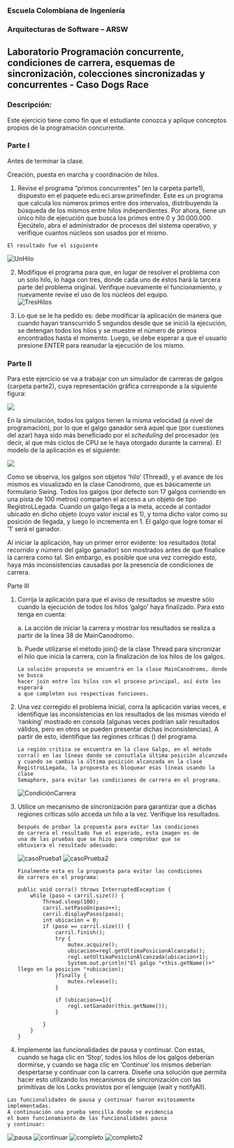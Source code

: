 
### Escuela Colombiana de Ingeniería

### Arquitecturas de Software – ARSW
## Laboratorio Programación concurrente, condiciones de carrera, esquemas de sincronización, colecciones sincronizadas y concurrentes - Caso Dogs Race

### Descripción:
Este ejercicio tiene como fin que el estudiante conozca y aplique conceptos propios de la programación concurrente.

### Parte I 
Antes de terminar la clase.

Creación, puesta en marcha y coordinación de hilos.

1. Revise el programa “primos concurrentes” (en la carpeta parte1), dispuesto en el paquete edu.eci.arsw.primefinder. Este es un programa que calcula los números primos entre dos intervalos, distribuyendo la búsqueda de los mismos entre hilos independientes. Por ahora, tiene un único hilo de ejecución que busca los primos entre 0 y 30.000.000. Ejecútelo, abra el administrador de procesos del sistema operativo, y verifique cuantos núcleos son usados por el mismo.
~~~
El resultado fue el siguiente
~~~
![UnHilo](https://github.com/JoseGutierrezMairn/ARSW-Lab2/blob/master/img/media/rendimientoUnHilo.PNG?raw=true)

2. Modifique el programa para que, en lugar de resolver el problema con un solo hilo, lo haga con tres, donde cada uno de éstos hará la tarcera parte del problema original. Verifique nuevamente el funcionamiento, y nuevamente revise el uso de los núcleos del equipo.  
![TresHilos](https://github.com/JoseGutierrezMairn/ARSW-Lab2/blob/master/img/media/rendimientoTresHilos.PNG?raw=true)

3. Lo que se le ha pedido es: debe modificar la aplicación de manera que cuando hayan transcurrido 5 segundos desde que se inició la ejecución, se detengan todos los hilos y se muestre el número de primos encontrados hasta el momento. Luego, se debe esperar a que el usuario presione ENTER para reanudar la ejecución de los mismo.



### Parte II 


Para este ejercicio se va a trabajar con un simulador de carreras de galgos (carpeta parte2), cuya representación gráfica corresponde a la siguiente figura:

![](./img/media/image1.png)

En la simulación, todos los galgos tienen la misma velocidad (a nivel de programación), por lo que el galgo ganador será aquel que (por cuestiones del azar) haya sido más beneficiado por el *scheduling* del
procesador (es decir, al que más ciclos de CPU se le haya otorgado durante la carrera). El modelo de la aplicación es el siguiente:

![](./img/media/image2.png)

Como se observa, los galgos son objetos ‘hilo’ (Thread), y el avance de los mismos es visualizado en la clase Canodromo, que es básicamente un formulario Swing. Todos los galgos (por defecto son 17 galgos corriendo en una pista de 100 metros) comparten el acceso a un objeto de tipo
RegistroLLegada. Cuando un galgo llega a la meta, accede al contador ubicado en dicho objeto (cuyo valor inicial es 1), y toma dicho valor como su posición de llegada, y luego lo incrementa en 1. El galgo que
logre tomar el ‘1’ será el ganador.

Al iniciar la aplicación, hay un primer error evidente: los resultados (total recorrido y número del galgo ganador) son mostrados antes de que finalice la carrera como tal. Sin embargo, es posible que una vez corregido esto, haya más inconsistencias causadas por la presencia de condiciones de carrera.

Parte III

1.  Corrija la aplicación para que el aviso de resultados se muestre
    sólo cuando la ejecución de todos los hilos ‘galgo’ haya finalizado.
    Para esto tenga en cuenta:

    a.  La acción de iniciar la carrera y mostrar los resultados se realiza a partir de la línea 38 de MainCanodromo.

    b.  Puede utilizarse el método join() de la clase Thread para sincronizar el hilo que inicia la carrera, con la finalización de los hilos de los galgos.
	
	~~~
	La solución propuesta se encuentra en la clase MainCanodromo, donde se busca  
	hacer join entre los hilos con el proceso principal, así éste los esperará  
	a que completen sus respectivas funciones.
	~~~
2.  Una vez corregido el problema inicial, corra la aplicación varias
    veces, e identifique las inconsistencias en los resultados de las
    mismas viendo el ‘ranking’ mostrado en consola (algunas veces
    podrían salir resultados válidos, pero en otros se pueden presentar
    dichas inconsistencias). A partir de esto, identifique las regiones
    críticas () del programa.
	~~~
	La región critica se encuentra en la clase Galgo, en el método  
	corra() en las líneas donde se consutlala última posición alcanzada  
	y cuando se cambia la última posición alcanzada en la clase  
	RegistroLLegada, la propuesta es bloquear esas líneas usando la clase
	Semaphore, para evitar las condiciones de carrera en el programa.
	~~~
	![CondiciónCarrera](https://github.com/JoseGutierrezMairn/ARSW-Lab2/blob/master/img/media/regionCritica.PNG?raw=true)
3.  Utilice un mecanismo de sincronización para garantizar que a dichas
    regiones críticas sólo acceda un hilo a la vez. Verifique los
    resultados.
	
	~~~
	Después de probar la propuesta para evitar las condiciones  
	de carrera el resultado fue el esperado, esta imagen es de  
	una de las pruebas que se hizo para comprobar que se  
	obtuviera el resultado adecuado:
	~~~
	![casoPrueba1](https://github.com/JoseGutierrezMairn/ARSW-Lab2/blob/master/img/media/casoPrueba.PNG?raw=true)
	![casoPrueba2](https://github.com/JoseGutierrezMairn/ARSW-Lab2/blob/master/img/media/casoPrueba2.PNG?raw=true)
	
	~~~
	Finalmente esta es la propuesta para evitar las condiciones  
	de carrera en el programa:
	~~~
	
	```
	public void corra() throws InterruptedException {
		while (paso < carril.size()) {			
			Thread.sleep(100);
			carril.setPasoOn(paso++);
			carril.displayPasos(paso);
			int ubicacion = 0;
			if (paso == carril.size()) {						
				carril.finish();
				try {
					mutex.acquire();
					ubicacion=regl.getUltimaPosicionAlcanzada();
					regl.setUltimaPosicionAlcanzada(ubicacion+1);
					System.out.println("El galgo "+this.getName()+" llego en la posicion "+ubicacion);
				}finally {
					mutex.release();
				}
				
				if (ubicacion==1){
					regl.setGanador(this.getName());
				}
				
			}
		}
	}
	```

4.  Implemente las funcionalidades de pausa y continuar. Con estas,
    cuando se haga clic en ‘Stop’, todos los hilos de los galgos
    deberían dormirse, y cuando se haga clic en ‘Continue’ los mismos
    deberían despertarse y continuar con la carrera. Diseñe una solución que permita hacer esto utilizando los mecanismos de sincronización con las primitivas de los Locks provistos por el lenguaje (wait y notifyAll).

~~~
Las funcionalidades de pausa y continuar fueron exitosamente
implementadas.
A continuación una prueba sencilla donde se evidencia
el buen funcionamiento de las funcionalidades pausa  
y continuar:
~~~
![pausa](https://github.com/JoseGutierrezMairn/ARSW-Lab2/blob/master/img/media/pausa.PNG?raw=true)
![continuar](https://github.com/JoseGutierrezMairn/ARSW-Lab2/blob/master/img/media/continuar.PNG?raw=true)
![completo](https://github.com/JoseGutierrezMairn/ARSW-Lab2/blob/master/img/media/completo.PNG?raw=true)
![completo2](https://github.com/JoseGutierrezMairn/ARSW-Lab2/blob/master/img/media/completo2.PNG?raw=true)